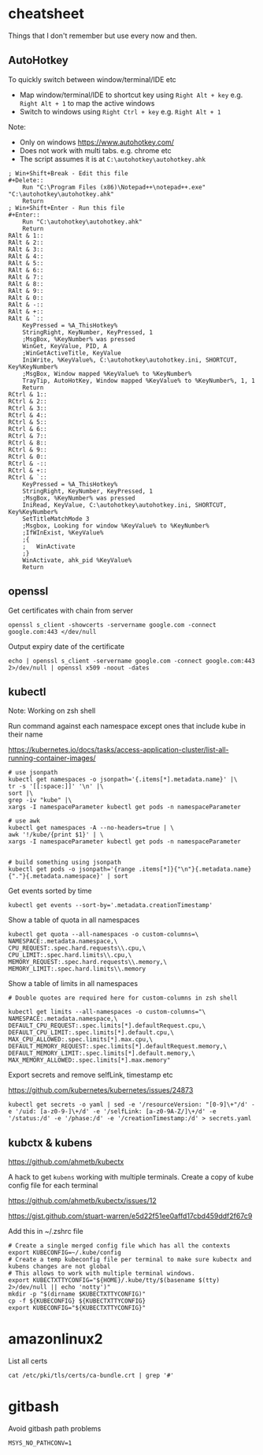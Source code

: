 # cheatsheet

Things that I don't remember but use every now and then.

## AutoHotkey

To quickly switch between window/terminal/IDE etc

- Map window/terminal/IDE to shortcut key using `Right Alt + key` e.g. `Right Alt + 1` to map the active windows
- Switch to windows using `Right Ctrl + key` e.g. `Right Alt + 1`

Note: 
- Only on windows https://www.autohotkey.com/
- Does not work with multi tabs. e.g. chrome etc
- The script assumes it is at `C:\autohotkey\autohotkey.ahk`


```
; Win+Shift+Break - Edit this file
#+Delete::
	Run "C:\Program Files (x86)\Notepad++\notepad++.exe" "C:\autohotkey\autohotkey.ahk"
	Return
; Win+Shift+Enter - Run this file
#+Enter::
	Run "C:\autohotkey\autohotkey.ahk" 
	Return
RAlt & 1::
RAlt & 2::
RAlt & 3::
RAlt & 4::
RAlt & 5::
RAlt & 6::
RAlt & 7::
RAlt & 8::
RAlt & 9::
RAlt & 0::
RAlt & -::
RAlt & +::
RAlt & `::
	KeyPressed = %A_ThisHotkey%
	StringRight, KeyNumber, KeyPressed, 1
	;MsgBox, %KeyNumber% was pressed
	WinGet, KeyValue, PID, A
	;WinGetActiveTitle, KeyValue
	IniWrite, %KeyValue%, C:\autohotkey\autohotkey.ini, SHORTCUT, Key%KeyNumber%
	;MsgBox, Window mapped %KeyValue% to %KeyNumber%
	TrayTip, AutoHotKey, Window mapped %KeyValue% to %KeyNumber%, 1, 1
	Return
RCtrl & 1::
RCtrl & 2::
RCtrl & 3::
RCtrl & 4::
RCtrl & 5::
RCtrl & 6::
RCtrl & 7::
RCtrl & 8::
RCtrl & 9::
RCtrl & 0::
RCtrl & -::
RCtrl & +::
RCtrl & `::
	KeyPressed = %A_ThisHotkey%
	StringRight, KeyNumber, KeyPressed, 1
	;MsgBox, %KeyNumber% was pressed
	IniRead, KeyValue, C:\autohotkey\autohotkey.ini, SHORTCUT, Key%KeyNumber%
	SetTitleMatchMode 3
	;Msgbox, Looking for window %KeyValue% to %KeyNumber%
	;IfWInExist, %KeyValue%
	;{
	;	WinActivate
	;}
	WinActivate, ahk_pid %KeyValue%
	Return
```

## openssl

Get certificates with chain from server
```
openssl s_client -showcerts -servername google.com -connect google.com:443 </dev/null
```

Output expiry date of the certificate
```
echo | openssl s_client -servername google.com -connect google.com:443 2>/dev/null | openssl x509 -noout -dates
```

## kubectl
Note: Working on zsh shell

Run command against each namespace except ones that include kube in their name

https://kubernetes.io/docs/tasks/access-application-cluster/list-all-running-container-images/

```
# use jsonpath
kubectl get namespaces -o jsonpath='{.items[*].metadata.name}' |\
tr -s '[[:space:]]' '\n' |\
sort |\
grep -iv "kube" |\
xargs -I namespaceParameter kubectl get pods -n namespaceParameter

# use awk
kubectl get namespaces -A --no-headers=true | \
awk '!/kube/{print $1}' | \
xargs -I namespaceParameter kubectl get pods -n namespaceParameter


# build something using jsonpath
kubectl get pods -o jsonpath='{range .items[*]}{"\n"}{.metadata.name}{"."}{.metadata.namespace}' | sort
```

Get events sorted by time
```
kubectl get events --sort-by='.metadata.creationTimestamp'
```

Show a table of quota in all namespaces
```
kubectl get quota --all-namespaces -o custom-columns=\
NAMESPACE:.metadata.namespace,\
CPU_REQUEST:.spec.hard.requests\\.cpu,\
CPU_LIMIT:.spec.hard.limits\\.cpu,\
MEMORY_REQUEST:.spec.hard.requests\\.memory,\
MEMORY_LIMIT:.spec.hard.limits\\.memory
```

Show a table of limits in all namespaces 
```
# Double quotes are required here for custom-columns in zsh shell

kubectl get limits --all-namespaces -o custom-columns="\
NAMESPACE:.metadata.namespace,\
DEFAULT_CPU_REQUEST:.spec.limits[*].defaultRequest.cpu,\
DEFAULT_CPU_LIMIT:.spec.limits[*].default.cpu,\
MAX_CPU_ALLOWED:.spec.limits[*].max.cpu,\
DEFAULT_MEMORY_REQUEST:.spec.limits[*].defaultRequest.memory,\
DEFAULT_MEMORY_LIMIT:.spec.limits[*].default.memory,\
MAX_MEMORY_ALLOWED:.spec.limits[*].max.memory"
```

Export secrets and remove selfLink, timestamp etc

https://github.com/kubernetes/kubernetes/issues/24873
```
kubectl get secrets -o yaml | sed -e '/resourceVersion: "[0-9]\+"/d' -e '/uid: [a-z0-9-]\+/d' -e '/selfLink: [a-z0-9A-Z/]\+/d' -e '/status:/d' -e '/phase:/d' -e '/creationTimestamp:/d' > secrets.yaml
```

## kubctx & kubens

https://github.com/ahmetb/kubectx

A hack to get `kubens` working with multiple terminals. Create a copy of kube config file for each terminal

https://github.com/ahmetb/kubectx/issues/12

https://gist.github.com/stuart-warren/e5d22f51ee0affd17cbd459ddf2f67c9


Add this in ~/.zshrc file
```
# Create a single merged config file which has all the contexts
export KUBECONFIG=~/.kube/config
# Create a temp kubeconfig file per terminal to make sure kubectx and kubens changes are not global
# This allows to work with multiple terminal windows.
export KUBECTXTTYCONFIG="${HOME}/.kube/tty/$(basename $(tty) 2>/dev/null || echo 'notty')"
mkdir -p "$(dirname $KUBECTXTTYCONFIG)"
cp -f ${KUBECONFIG} ${KUBECTXTTYCONFIG}
export KUBECONFIG="${KUBECTXTTYCONFIG}"
```

# amazonlinux2

List all certs
```
cat /etc/pki/tls/certs/ca-bundle.crt | grep '#'
```

# gitbash

Avoid gitbash path problems
```
MSYS_NO_PATHCONV=1
```
